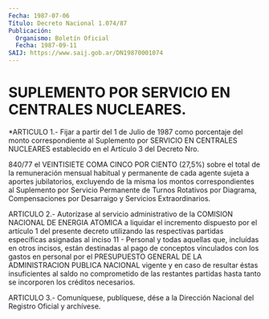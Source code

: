 ```yaml
---
Fecha: 1987-07-06
Título: Decreto Nacional 1.074/87
Publicación:
  Organismo: Boletín Oficial
  Fecha: 1987-09-11
SAIJ: https://www.saij.gob.ar/DN19870001074
---
```

# SUPLEMENTO POR SERVICIO EN CENTRALES NUCLEARES.

<a id="1"></a>
*ARTICULO  1.-  Fijar  a  partir  del  1  de  Julio  de  1987  como porcentaje del monto correspondiente al Suplemento por SERVICIO  EN CENTRALES  NUCLEARES  establecido en el Artículo 3 del Decreto Nro.

840/77 el VEINTISIETE COMA  CINCO POR CIENTO (27,5%) sobre el total de la remuneración mensual habitual  y  permanente  de  cada agente sujeta  a  aportes jubilatorios, excluyendo de la misma los  montos correspondientes  al  Suplemento  por Servicio Permanente de Turnos Rotativos por Diagrama, Compensaciones  por  Desarraigo y Servicios Extraordinarios.

<a id="2"></a>
ARTICULO  2.-  Autorízase al servicio administrativo de la COMISION NACIONAL DE ENERGIA  ATOMICA a liquidar el incremento dispuesto por el  artículo  1 del presente  decreto  utilizando  las  respectivas partidas específicas  asignadas  al  inciso  11  - Personal y todas aquellas que, incluídas en otros incisos, están destinadas  al pago de   conceptos  vinculados  con  los  gastos  en  personal  por  el PRESUPUESTO  GENERAL  DE LA ADMINISTRACION PUBLICA NACIONAL vigente y en caso de resultar éstas  insuficientes al saldo no comprometido de las restantes partidas hasta  tanto  se  incorporen los créditos necesarios.

<a id="3"></a>
ARTICULO  3.- Comuníquese, publíquese, dése a la Dirección Nacional del Registro Oficial y archívese.